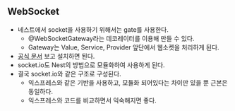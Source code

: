 ## WebSocket
- 네스트에서 socket을 사용하기 위해서는 gate를 사용한다.
	- @WebSocketGateway라는 데코레이터를 이용해 만들 수 있다.
	- Gateway는 Value, Service, Provider 앞단에서 웹소켓을 처리하게 된다.
- [공식 문서](https://docs.nestjs.com/websockets/gateways) 보고 설치하면 된다.
- socket.io도 Nest의 방법으로 모듈화하여 사용하게 된다.
- 결국 socket.io와 같은 구조로 구성된다.
	- 익스프레스와 같은 기반을 사용하고, 모듈화 되어있다는 차이만 있을 뿐 근본은 동일하다.
	- 익스프레스와 코드를 비교하면서 익숙해지면 좋다.
